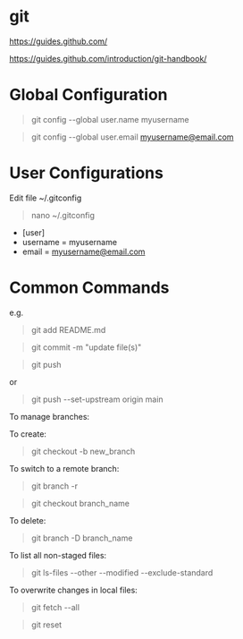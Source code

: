 # git

https://guides.github.com/

https://guides.github.com/introduction/git-handbook/

# Global Configuration

> git config --global user.name myusername

> git config --global user.email myusername@email.com

# User Configurations

Edit file ~/.gitconfig

> nano ~/.gitconfig

* [user]<br>
* username = myusername<br>
* email = myusername@email.com

# Common Commands

e.g.

> git add README.md

> git commit -m "update file(s)"

> git push

or

> git push --set-upstream origin main

To manage branches:

To create:

> git checkout -b new_branch

To switch to a remote branch:

> git branch -r

> git checkout branch_name

To delete:

> git branch -D branch_name

To list all non-staged files:

> git ls-files --other --modified --exclude-standard

To overwrite changes in local files:

> git fetch --all

> git reset
